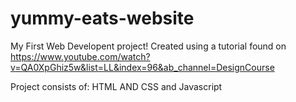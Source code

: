 # yummy-eats-website

My First Web Developent project! 
Created using a tutorial found on 
https://www.youtube.com/watch?v=QA0XpGhiz5w&list=LL&index=96&ab_channel=DesignCourse

Project consists of: 
HTML AND CSS and Javascript
